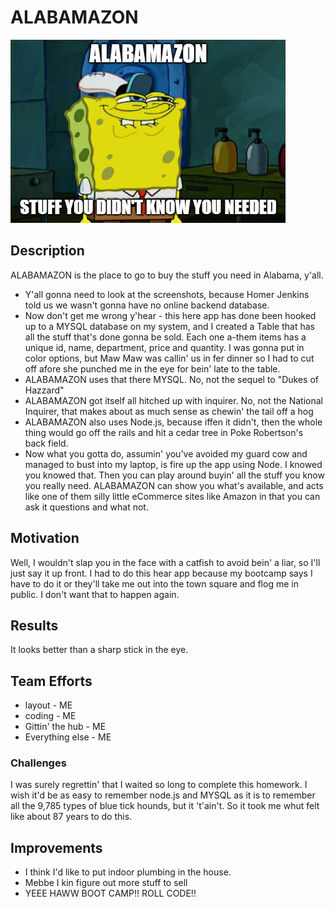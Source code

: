# ALABAMAZON
![ALABAMAZON](https://raw.githubusercontent.com/wattskimzey/ALABAMAZON/master/images/alabamazon.PNG)

## Description
ALABAMAZON is the place to go to buy the stuff you need in Alabama, y'all.
* Y'all gonna need to look at the screenshots, because Homer Jenkins told us we wasn't gonna have no online backend database.
* Now don't get me wrong y'hear - this here app has done been hooked up to a MYSQL database on my system, and I created a Table that has all the stuff that's done gonna be sold.  Each one a-them items has a unique id, name, department, price and quantity. I was gonna put in color options, but Maw Maw was callin' us in fer dinner so I had to cut off afore she punched me in the eye for bein' late to the table. 
* ALABAMAZON uses that there MYSQL.  No, not the sequel to "Dukes of Hazzard"
* ALABAMAZON got itself all hitched up with inquirer.  No, not the National Inquirer, that makes about as much sense as chewin' the tail off a hog
* ALABAMAZON also uses Node.js, because iffen it didn't, then the whole thing would go off the rails and hit a cedar tree in Poke Robertson's back field.  
* Now what you gotta do, assumin' you've avoided my guard cow and managed to bust into my laptop, is fire up the app using Node.  I knowed you knowed that.  Then you can play around buyin' all the stuff you know you really need.  ALABAMAZON can show you what's available, and acts like one of them silly little eCommerce sites like Amazon in that you can ask it questions and what not.  

## Motivation
Well, I wouldn't slap you in the face with a catfish to avoid bein' a liar, so I'll just say it up front.  I had to do this hear app because my bootcamp says I have to do it or they'll take me out into the town square and flog me in public.  I don't want that to happen again. 

## Results
It looks better than a sharp stick in the eye.

## Team Efforts
* layout - ME
* coding - ME
* Gittin' the hub - ME
* Everything else - ME

### Challenges
I was surely regrettin' that I waited so long to complete this homework.  I wish it'd be as easy to remember node.js and MYSQL as it is to remember all the 9,785 types of blue tick hounds, but it 't'ain't.  So it took me whut felt like about 87 years to do this. 

## Improvements
* I think I'd like to put indoor plumbing in the house.
* Mebbe I kin figure out more stuff to sell
* YEEE HAWW BOOT CAMP!! ROLL CODE!!
